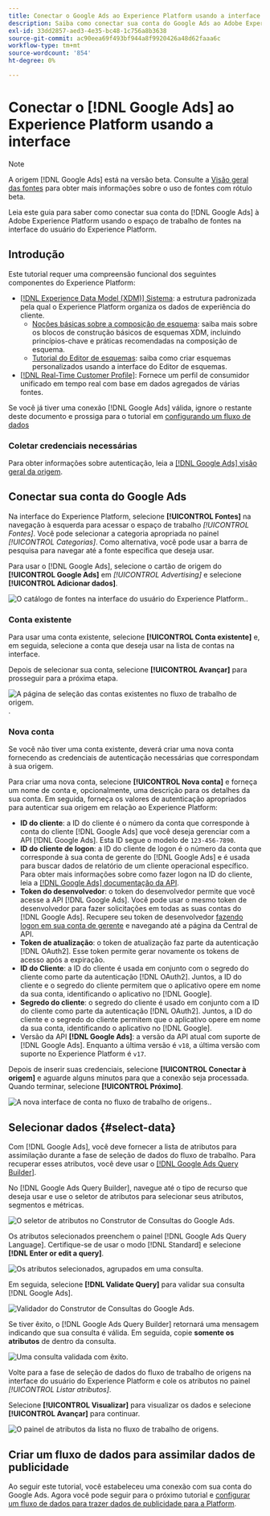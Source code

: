 ```yaml
---
title: Conectar o Google Ads ao Experience Platform usando a interface
description: Saiba como conectar sua conta do Google Ads ao Adobe Experience Platform na interface do usuário do.
exl-id: 33dd2857-aed3-4e35-bc48-1c756a8b3638
source-git-commit: ac90eea69f493bf944a8f9920426a48d62faaa6c
workflow-type: tm+mt
source-wordcount: '854'
ht-degree: 0%

---
```


# Conectar o [!DNL Google Ads] ao Experience Platform usando a interface

>[!NOTE]
>
>A origem [!DNL Google Ads] está na versão beta. Consulte a [Visão geral das fontes](../../../../home.md#terms-and-conditions) para obter mais informações sobre o uso de fontes com rótulo beta.

Leia este guia para saber como conectar sua conta do [!DNL Google Ads] à Adobe Experience Platform usando o espaço de trabalho de fontes na interface do usuário do Experience Platform.

## Introdução

Este tutorial requer uma compreensão funcional dos seguintes componentes do Experience Platform:

* [[!DNL Experience Data Model (XDM)] Sistema](../../../../../xdm/home.md): a estrutura padronizada pela qual o Experience Platform organiza os dados de experiência do cliente.
   * [Noções básicas sobre a composição de esquema](../../../../../xdm/schema/composition.md): saiba mais sobre os blocos de construção básicos de esquemas XDM, incluindo princípios-chave e práticas recomendadas na composição de esquema.
   * [Tutorial do Editor de esquemas](../../../../../xdm/tutorials/create-schema-ui.md): saiba como criar esquemas personalizados usando a interface do Editor de esquemas.
* [[!DNL Real-Time Customer Profile]](../../../../../profile/home.md): Fornece um perfil de consumidor unificado em tempo real com base em dados agregados de várias fontes.

Se você já tiver uma conexão [!DNL Google Ads] válida, ignore o restante deste documento e prossiga para o tutorial em [configurando um fluxo de dados](../../dataflow/advertising.md)

### Coletar credenciais necessárias

Para obter informações sobre autenticação, leia a [[!DNL Google Ads] visão geral da origem](../../../../connectors/advertising/ads.md).

## Conectar sua conta do Google Ads

Na interface do Experience Platform, selecione **[!UICONTROL Fontes]** na navegação à esquerda para acessar o espaço de trabalho *[!UICONTROL Fontes]*. Você pode selecionar a categoria apropriada no painel *[!UICONTROL Categorias]*. Como alternativa, você pode usar a barra de pesquisa para navegar até a fonte específica que deseja usar.

Para usar o [!DNL Google Ads], selecione o cartão de origem do **[!UICONTROL Google Ads]** em *[!UICONTROL Advertising]* e selecione **[!UICONTROL Adicionar dados]**.

![O catálogo de fontes na interface do usuário do Experience Platform.](../../../../images/tutorials/create/ads/catalog.png).

### Conta existente

Para usar uma conta existente, selecione **[!UICONTROL Conta existente]** e, em seguida, selecione a conta que deseja usar na lista de contas na interface.

Depois de selecionar sua conta, selecione **[!UICONTROL Avançar]** para prosseguir para a próxima etapa.

![A página de seleção das contas existentes no fluxo de trabalho de origem.](../../../../images/tutorials/create/ads/existing.png).

### Nova conta

Se você não tiver uma conta existente, deverá criar uma nova conta fornecendo as credenciais de autenticação necessárias que correspondam à sua origem.

Para criar uma nova conta, selecione **[!UICONTROL Nova conta]** e forneça um nome de conta e, opcionalmente, uma descrição para os detalhes da sua conta. Em seguida, forneça os valores de autenticação apropriados para autenticar sua origem em relação ao Experience Platform:

* **ID do cliente**: a ID do cliente é o número da conta que corresponde à conta do cliente [!DNL Google Ads] que você deseja gerenciar com a API [!DNL Google Ads]. Esta ID segue o modelo de `123-456-7890`.
* **ID do cliente de logon**: a ID do cliente de logon é o número da conta que corresponde à sua conta de gerente do [!DNL Google Ads] e é usada para buscar dados de relatório de um cliente operacional específico. Para obter mais informações sobre como fazer logon na ID do cliente, leia a [[!DNL Google Ads] documentação da API](https://developers.google.com/search-ads/reporting/concepts/login-customer-id).
* **Token do desenvolvedor**: o token do desenvolvedor permite que você acesse a API [!DNL Google Ads]. Você pode usar o mesmo token de desenvolvedor para fazer solicitações em todas as suas contas do [!DNL Google Ads]. Recupere seu token de desenvolvedor [fazendo logon em sua conta de gerente](https://ads.google.com/home/tools/manager-accounts/) e navegando até a página da Central de API.
* **Token de atualização**: o token de atualização faz parte da autenticação [!DNL OAuth2]. Esse token permite gerar novamente os tokens de acesso após a expiração.
* **ID do Cliente**: a ID do cliente é usada em conjunto com o segredo do cliente como parte da autenticação [!DNL OAuth2]. Juntos, a ID do cliente e o segredo do cliente permitem que o aplicativo opere em nome da sua conta, identificando o aplicativo no [!DNL Google].
* **Segredo do cliente**: o segredo do cliente é usado em conjunto com a ID do cliente como parte da autenticação [!DNL OAuth2]. Juntos, a ID do cliente e o segredo do cliente permitem que o aplicativo opere em nome da sua conta, identificando o aplicativo no [!DNL Google].
* Versão da API **[!DNL Google Ads]**: a versão da API atual com suporte de [!DNL Google Ads]. Enquanto a última versão é `v18`, a última versão com suporte no Experience Platform é `v17`.

Depois de inserir suas credenciais, selecione **[!UICONTROL Conectar à origem]** e aguarde alguns minutos para que a conexão seja processada. Quando terminar, selecione **[!UICONTROL Próximo]**.

![A nova interface de conta no fluxo de trabalho de origens.](../../../../images/tutorials/create/ads/new.png).

## Selecionar dados {#select-data}

Com [!DNL Google Ads], você deve fornecer a lista de atributos para assimilação durante a fase de seleção de dados do fluxo de trabalho. Para recuperar esses atributos, você deve usar o [[!DNL Google Ads Query Builder]](https://developers.google.com/google-ads/api/fields/v17/overview_query_builder).

No [!DNL Google Ads Query Builder], navegue até o tipo de recurso que deseja usar e use o seletor de atributos para selecionar seus atributos, segmentos e métricas.

![O seletor de atributos no Construtor de Consultas do Google Ads.](../../../../images/tutorials/create/ads/attributes.png)

Os atributos selecionados preenchem o painel [!DNL Google Ads Query Language]. Certifique-se de usar o modo [!DNL Standard] e selecione **[!DNL Enter or edit a query]**.

![Os atributos selecionados, agrupados em uma consulta.](../../../../images/tutorials/create/ads/enter-query.png)

Em seguida, selecione **[!DNL Validate Query]** para validar sua consulta [!DNL Google Ads].

![Validador do Construtor de Consultas do Google Ads.](../../../../images/tutorials/create/ads/validate-query.png)

Se tiver êxito, o [!DNL Google Ads Query Builder] retornará uma mensagem indicando que sua consulta é válida. Em seguida, copie **somente os atributos** de dentro da consulta.

![Uma consulta validada com êxito.](../../../../images/tutorials/create/ads/copy-query.png)

Volte para a fase de seleção de dados do fluxo de trabalho de origens na interface do usuário do Experience Platform e cole os atributos no painel *[!UICONTROL Listar atributos]*.

Selecione **[!UICONTROL Visualizar]** para visualizar os dados e selecione **[!UICONTROL Avançar]** para continuar.

![O painel de atributos da lista no fluxo de trabalho de origens.](../../../../images/tutorials/create/ads/list-attributes.png)

## Criar um fluxo de dados para assimilar dados de publicidade

Ao seguir este tutorial, você estabeleceu uma conexão com sua conta do Google Ads. Agora você pode seguir para o próximo tutorial e [configurar um fluxo de dados para trazer dados de publicidade para a Platform](../../dataflow/advertising.md).
